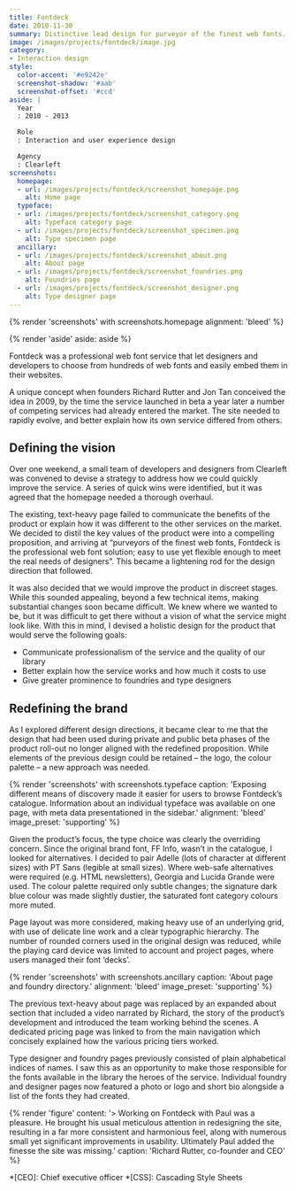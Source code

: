 ```yaml
---
title: Fontdeck
date: 2010-11-30
summary: Distinctive lead design for purveyor of the finest web fonts.
image: /images/projects/fontdeck/image.jpg
category:
- Interaction design
style:
  color-accent: '#e9242e'
  screenshot-shadow: '#aab'
  screenshot-offset: '#ccd'
aside: |
  Year
  : 2010 - 2013

  Role
  : Interaction and user experience design

  Agency
  : Clearleft
screenshots:
  homepage:
  - url: /images/projects/fontdeck/screenshot_homepage.png
    alt: Home page
  typeface:
  - url: /images/projects/fontdeck/screenshot_category.png
    alt: Typeface category page
  - url: /images/projects/fontdeck/screenshot_specimen.png
    alt: Type specimen page
  ancillary:
  - url: /images/projects/fontdeck/screenshot_about.png
    alt: About page
  - url: /images/projects/fontdeck/screenshot_foundries.png
    alt: Foundries page
  - url: /images/projects/fontdeck/screenshot_designer.png
    alt: Type designer page
---
```

{% render 'screenshots' with screenshots.homepage
  alignment: 'bleed'
%}

{% render 'aside'
  aside: aside
%}

Fontdeck was a professional web font service that let designers and developers to choose from hundreds of web fonts and easily embed them in their websites.

A unique concept when founders Richard Rutter and Jon Tan conceived the idea in 2009, by the time the service launched in beta a year later a number of competing services had already entered the market. The site needed to rapidly evolve, and better explain how its own service differed from others.

## Defining the vision

Over one weekend, a small team of developers and designers from Clearleft was convened to devise a strategy to address how we could quickly improve the service. A series of quick wins were identified, but it was agreed that the homepage needed a thorough overhaul.

The existing, text-heavy page failed to communicate the benefits of the product or explain how it was different to the other services on the market. We decided to distil the key values of the product were into a compelling proposition, and arriving at “purveyors of the finest web fonts, Fontdeck is the professional web font solution; easy to use yet flexible enough to meet the real needs of designers”. This became a lightening rod for the design direction that followed.

It was also decided that we would improve the product in discreet stages. While this sounded appealing, beyond a few technical items, making substantial changes soon became difficult. We knew where we wanted to be, but it was difficult to get there without a vision of what the service might look like. With this in mind, I devised a holistic design for the product that would serve the following goals:

* Communicate professionalism of the service and the quality of our library
* Better explain how the service works and how much it costs to use
* Give greater prominence to foundries and type designers

## Redefining the brand

As I explored different design directions, it became clear to me that the design that had been used during private and public beta phases of the product roll-out no longer aligned with the redefined proposition. While elements of the previous design could be retained – the logo, the colour palette – a new approach was needed.

{% render 'screenshots' with screenshots.typeface
  caption: 'Exposing different means of discovery made it easier for users to browse Fontdeck’s catalogue. Information about an individual typeface was available on one page, with meta data presentationed in the sidebar.'
  alignment: 'bleed'
  image_preset: 'supporting'
%}

Given the product’s focus, the type choice was clearly the overriding concern. Since the original brand font, FF Info, wasn’t in the catalogue, I looked for alternatives. I decided to pair Adelle (lots of character at different sizes) with PT Sans (legible at small sizes). Where web-safe alternatives were required (e.g. HTML newsletters), Georgia and Lucida Grande were used. The colour palette required only subtle changes; the signature dark blue colour was made slightly dustier, the saturated font category colours more muted.

Page layout was more considered, making heavy use of an underlying grid, with use of delicate line work and a clear typographic hierarchy. The number of rounded corners used in the original design was reduced, while the playing card device was limited to account and project pages, where users managed their font ‘decks’.

{% render 'screenshots' with screenshots.ancillary
  caption: 'About page and foundry directory.'
  alignment: 'bleed'
  image_preset: 'supporting'
%}

The previous text-heavy about page was replaced by an expanded about section that included a video narrated by Richard, the story of the product’s development and introduced the team working behind the scenes. A dedicated pricing page was linked to from the main navigation which concisely explained how the various pricing tiers worked.

Type designer and foundry pages previously consisted of plain alphabetical indices of names. I saw this as an opportunity to make those responsible for the fonts available in the library the heroes of the service. Individual foundry and designer pages now featured a photo or logo and short bio alongside a list of the fonts they had created.

{% render 'figure'
  content: '> Working on Fontdeck with Paul was a pleasure. He brought his usual meticulous attention in redesigning the site, resulting in a far more consistent and harmonious feel, along with numerous small yet significant improvements in usability. Ultimately Paul added the finesse the site was missing.'
  caption: 'Richard Rutter, co-founder and CEO'
%}

*[CEO]: Chief executive officer
*[CSS]: Cascading Style Sheets
